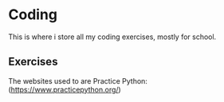 # Coding

 This is where i store all my coding exercises, mostly for school. 

## Exercises

The websites used to are 
Practice Python: (https://www.practicepython.org/)
